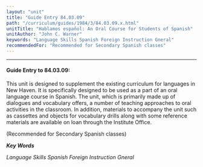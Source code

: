 ```yaml
---
layout: "unit"
title: "Guide Entry 84.03.09"
path: "/curriculum/guides/1984/3/84.03.09.x.html"
unitTitle: "Hablamos español: An Oral Course for Students of Spanish"
unitAuthor: "John C. Warner"
keywords: "Language Skills Spanish Foreign Instruction Gneral"
recommendedFor: "Recommended for Secondary Spanish classes"
---
```

<body>
<hr/>
<h4>
Guide Entry to 84.03.09:
</h4>
This unit is designed to supplement the existing curriculum for languages in New Haven.  It is specifically designed to be used as a part of an oral language course in Spanish.  The unit, which is primarily made up of dialogues and vocabulary offers, a number of teaching approaches to oral activities in the classroom.  In addition, materials to accompany the unit such as cassettes and objects for vocabulary drills along with some reference materials are available on loan through the Institute Office.
<p>
(Recommended for Secondary Spanish classes)
</p>
<p>
<b>
<i>
Key Words
</i>
</b>
<br/>
</p>
<p>
<i>
Language Skills Spanish Foreign Instruction Gneral
</i>
</p>
</body>